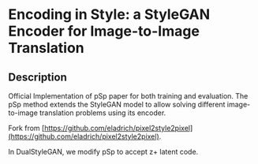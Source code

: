 # Encoding in Style: a StyleGAN Encoder for Image-to-Image Translation

## Description   
Official Implementation of pSp paper for both training and evaluation. The pSp method extends the StyleGAN model to 
allow solving different image-to-image translation problems using its encoder.

Fork from [https://github.com/eladrich/pixel2style2pixel](https://github.com/eladrich/pixel2style2pixel).

In DualStyleGAN, we modify pSp to accept z+ latent code.
